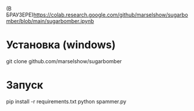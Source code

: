 (В БРАУЗЕРЕ)https://colab.research.google.com/github/marselshow/sugarbomber/blob/main/sugarbomber.ipynb

# Установка (windows)
git clone github.com/marselshow/sugarbomber
 # Запуск
 pip install -r requirements.txt
 python spammer.py

